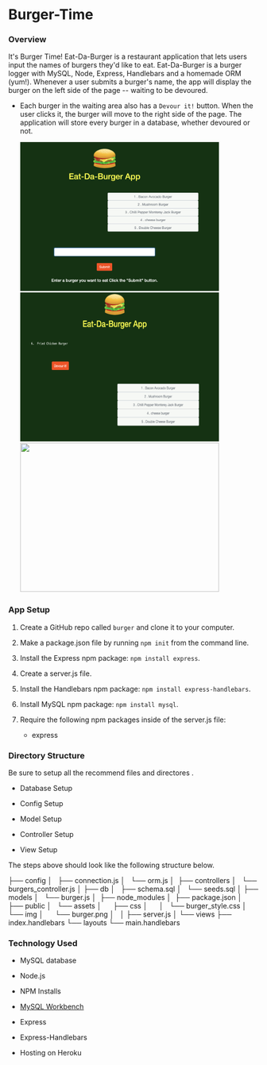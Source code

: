 # Burger-Time

### Overview
It's Burger Time! Eat-Da-Burger is a restaurant application that lets users input the names of burgers they'd like to eat. Eat-Da-Burger is a  burger logger with MySQL, Node, Express, Handlebars and a homemade ORM (yum!). Whenever a user submits a burger's name, the app will display the burger on the left side of the page -- waiting to be devoured.

* Each burger in the waiting area also has a `Devour it!` button. When the user clicks it, the burger will move to the right side of the page. The application will store every burger in a database, whether devoured or not.


  <img width="400" height="300" src="https://github.com/JohannaCasimirMahoney/Burger-Time/blob/master/Screen%20Shot%202.png">

  <img width="400" height="300" src="https://github.com/JohannaCasimirMahoney/Burger-Time/blob/master/Screen%20Shot%203.png">
  
    <img width="400" height="300" src="https://immense-wildwood-93725.herokuapp.com/burgers">

  


### App Setup

1. Create a GitHub repo called `burger` and clone it to your computer.

2. Make a package.json file by running `npm init` from the command line.

3. Install the Express npm package: `npm install express`.

4. Create a server.js file.

5. Install the Handlebars npm package: `npm install express-handlebars`.

6. Install MySQL npm package: `npm install mysql`.

7. Require the following npm packages inside of the server.js file:
   * express


### Directory Structure

Be sure to setup all the recommend files and directores .

* Database Setup

* Config Setup

* Model Setup

* Controller Setup

* View Setup

The steps above should look like the following structure below. 

├── config
│   ├── connection.js
│   └── orm.js
│ 
├── controllers
│   └── burgers_controller.js
│
├── db
│   ├── schema.sql
│   └── seeds.sql
│
├── models
│   └── burger.js
│ 
├── node_modules
│ 
├── package.json
│
├── public
│   └── assets
│       ├── css
│       │   └── burger_style.css
│       └── img
│           └── burger.png
│   
│
├── server.js
│
└── views
    ├── index.handlebars
    └── layouts
        └── main.handlebars



### Technology Used

* MySQL database

* Node.js

* NPM Installs

* <a href="https://devhints.io/mysql">MySQL Workbench</a>

* Express

* Express-Handlebars

* Hosting on Heroku
